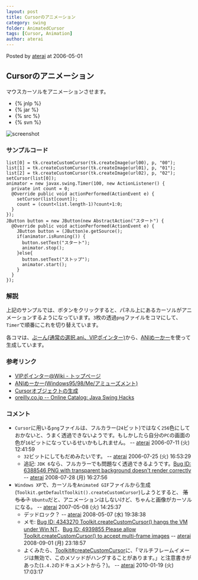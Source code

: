 ```yaml
---
layout: post
title: Cursorのアニメーション
category: swing
folder: AnimatedCursor
tags: [Cursor, Animation]
author: aterai
---
```


Posted by [aterai](http://terai.xrea.jp/aterai.html) at 2006-05-01

## Cursorのアニメーション
マウスカーソルをアニメーションさせます。

- {% jnlp %}
- {% jar %}
- {% src %}
- {% svn %}

<!-- dummy comment line for breaking list -->

![screenshot](http://lh5.ggpht.com/_9Z4BYR88imo/TQTHkbNXdwI/AAAAAAAAARY/RzDAT8xyR3c/s800/AnimatedCursor.png)

### サンプルコード
<pre class="prettyprint"><code>list[0] = tk.createCustomCursor(tk.createImage(url00), p, "00");
list[1] = tk.createCustomCursor(tk.createImage(url01), p, "01");
list[2] = tk.createCustomCursor(tk.createImage(url02), p, "02");
setCursor(list[0]);
animator = new javax.swing.Timer(100, new ActionListener() {
  private int count = 0;
  @Override public void actionPerformed(ActionEvent e) {
    setCursor(list[count]);
    count = (count&lt;list.length-1)?count+1:0;
  }
});
JButton button = new JButton(new AbstractAction("スタート") {
  @Override public void actionPerformed(ActionEvent e) {
    JButton button = (JButton)e.getSource();
    if(animator.isRunning()) {
      button.setText("スタート");
      animator.stop();
    }else{
      button.setText("ストップ");
      animator.start();
    }
  }
});
</code></pre>

### 解説
上記のサンプルでは、ボタンをクリックすると、パネル上にあるカーソルがアニメーションするようになっています。`3`枚の透過`png`ファイルをコマにして、`Timer`で順番にこれを切り替えています。

各コマは、[ぶーん(通常の選択.ani、VIPポインター)](http://www11.atwiki.jp/vippointer/pages/54.html)から、[ANIめーかー](http://www.vector.co.jp/soft/win95/amuse/se195017.html)を使って生成しています。

### 参考リンク
- [VIPポインター@Wiki - トップページ](http://www11.atwiki.jp/vippointer/)
- [ANIめーかー(Windows95/98/Me/アミューズメント)](http://www.vector.co.jp/soft/win95/amuse/se195017.html)
- [Cursorオブジェクトの生成](http://terai.xrea.jp/Swing/CustomCursor.html)
- [oreilly.co.jp -- Online Catalog: Java Swing Hacks](http://www.oreilly.co.jp/books/4873112788/download.html)

<!-- dummy comment line for breaking list -->

### コメント
- `Cursor`に用いる`png`ファイルは、フルカラー(`24`ビット)ではなく`256`色にしておかないと、うまく透過できないようです。もしかしたら自分の`PC`の画面の色が`16`ビットになっているせいかもしれません。 -- [aterai](http://terai.xrea.jp/aterai.html) 2006-07-11 (火) 12:41:59
    - `32`ビットにしてもだめみたいです。 -- [aterai](http://terai.xrea.jp/aterai.html) 2006-07-25 (火) 16:53:29
    - 追記: `JDK 6`なら、フルカラーでも問題なく透過できるようです。[Bug ID: 6388546 PNG with transparent background doesn't render correctly](http://bugs.sun.com/bugdatabase/view_bug.do?bug_id=6388546) -- [aterai](http://terai.xrea.jp/aterai.html) 2008-07-28 (月) 16:27:56
- `Windows XP`で、カーソルを`Animated GIF`ファイルから生成(`Toolkit.getDefaultToolkit().createCustomCursor`)しようとすると、 ~~落ちる？~~ `Ubuntu`だと、アニメーションはしないけど、ちゃんと画像がカーソルになる。 -- [aterai](http://terai.xrea.jp/aterai.html) 2007-05-08 (火) 14:25:37
    - デッドロック？ -- [aterai](http://terai.xrea.jp/aterai.html) 2008-05-07 (水) 19:38:38
    - メモ: [Bug ID: 4343270 Toolkit.createCustomCursor() hangs the VM under Win NT](http://bugs.sun.com/bugdatabase/view_bug.do?bug_id=4343270)、[Bug ID: 4939855 Please allow Toolkit.createCustomCursor() to accept multi-frame images](http://bugs.sun.com/bugdatabase/view_bug.do?bug_id=4939855) -- [aterai](http://terai.xrea.jp/aterai.html) 2008-09-01 (月) 23:18:57
    - よくみたら、[Toolkit#createCustomCursor](http://docs.oracle.com/javase/jp/6/api/java/awt/Toolkit.html#createCustomCursor%28java.awt.Image,%20java.awt.Point,%20java.lang.String%29)に、「マルチフレームイメージは無効で、このメソッドがハングすることがあります。」と注意書きがあった(`1.4.2`のドキュメントから？)。 -- [aterai](http://terai.xrea.jp/aterai.html) 2010-01-19 (火) 17:03:17

<!-- dummy comment line for breaking list -->

